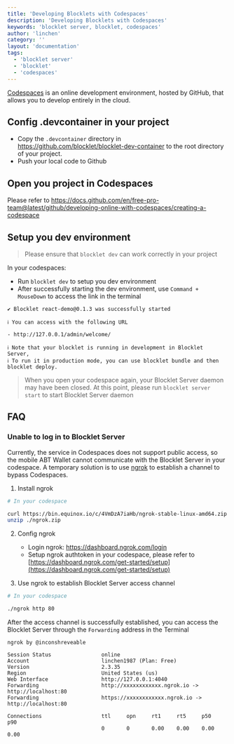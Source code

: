 ```yaml
---
title: 'Developing Blocklets with Codespaces'
description: 'Developing Blocklets with Codespaces'
keywords: 'blocklet server, blocklet, codespaces'
author: 'linchen'
category: ''
layout: 'documentation'
tags:
  - 'blocklet server'
  - 'blocklet'
  - 'codespaces'
---
```


[Codespaces](https://docs.github.com/en/free-pro-team@latest/github/developing-online-with-codespaces/about-codespaces) is an online development environment, hosted by GitHub, that allows you to develop entirely in the cloud.

## Config .devcontainer in your project
- Copy the `.devcontainer` directory in https://github.com/blocklet/blocklet-dev-container to the root directory of your project.
- Push your local code to Github

## Open you project in Codespaces
Please refer to https://docs.github.com/en/free-pro-team@latest/github/developing-online-with-codespaces/creating-a-codespace

## Setup you dev environment

> Please ensure that `blocklet dev` can work correctly in your project

In your codespaces:

- Run `blocklet dev` to setup you dev environment
- After successfully starting the dev environment, use `Command + MouseDown` to access the link in the terminal

```
✔ Blocklet react-demo@0.1.3 was successfully started

ℹ You can access with the following URL

- http://127.0.0.1/admin/welcome/

ℹ Note that your blocklet is running in development in Blocklet Server,
ℹ To run it in production mode, you can use blocklet bundle and then blocklet deploy.
```

> When you open your codespace again, your Blocklet Server daemon may have been closed. At this point, please run `blocklet server start` to start Blocklet Server daemon

## FAQ

### Unable to log in to Blocklet Server

Currently, the service in Codespaces does not support public access, so the mobile ABT Wallet cannot communicate with the Blocklet Server in your codespace. A temporary solution is to use [ngrok](https://ngrok.com/) to establish a channel to bypass Codespaces.

1. Install ngrok

```bash
# In your codespace

curl https://bin.equinox.io/c/4VmDzA7iaHb/ngrok-stable-linux-amd64.zip -o ngrok.zip
unzip ./ngrok.zip
```

2. Config ngrok
    - Login ngrok: https://dashboard.ngrok.com/login
    - Setup ngrok authtoken in your codespace, please refer to [https://dashboard.ngrok.com/get-started/setup](https://dashboard.ngrok.com/get-started/setup)

3. Use ngrok to establish Blocklet Server access channel

```bash
# In your codespace

./ngrok http 80
```

After the access channel is successfully established, you can access the Blocklet Server through the `Forwarding` address in the Terminal

```
ngrok by @inconshreveable

Session Status                online
Account                       linchen1987 (Plan: Free)                                                                                                                        
Version                       2.3.35
Region                        United States (us)
Web Interface                 http://127.0.0.1:4040
Forwarding                    http://xxxxxxxxxxxx.ngrok.io -> http://localhost:80
Forwarding                    https://xxxxxxxxxxxx.ngrok.io -> http://localhost:80

Connections                   ttl     opn     rt1     rt5     p50     p90
                              0       0       0.00    0.00    0.00    0.00 
```